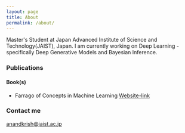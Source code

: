 ```yaml
---
layout: page
title: About
permalink: /about/
---
```


Master's Student at Japan Advanced Institute of Science and Technology(JAIST), Japan. I am currently working on Deep Learning - specifically Deep Generative Models and Bayesian Inference.

### Publications
#### Book(s)
- Farrago of Concepts in Machine Learning [Website-link](https://antixk.github.io/fcmlbook/)


### Contact me

[anandkrish@jaist.ac.jp](mailto:anandkrish@jaist.ac.jp)
